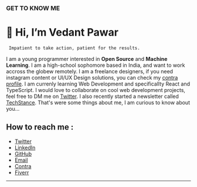 ### GET TO KNOW ME
# 👋 Hi, I’m Vedant Pawar

     Impatient to take action, patient for the results.

I am a young programmer interested in **Open Source** and **Machine Learning**. I am a high-school sophomore based in India, and want to work accross the globew remotely. I am a freelance designers, if you need instagram content or UI/UX Design solutions, you can check my [contra profile](https://contra.com/vedantpawar). I am currenly learning Web Development and specificallty React and TypeScript. I would love to collaborate on cool web development projects, feel free to DM me on [Twitter](https://twitter.com/vedantpwr). I also recently started a newsletter called [TechStance](https://vedantpawar.substack.com/). That's were some things about me, I am curious to know about you... 


## How to reach me :
- [Twitter](https://twitter.com/vedantpwr)
- [LinkedIn](https://www.linkedin.com/in/vedantpawar/)
- [GitHub](https://github.com/vedantpwr0624/)
- [Email](mailto:vedant.pwr10@gmail.com)
- [Contra](https://contra.com/vedantpawar)
- [Fiverr](https://www.fiverr.com/users/vedantpwr0624/)
---

<!---
vedantpwr0624/vedantpwr0624 is a ✨ special ✨ repository because its `README.md` (this file) appears on your GitHub profile.
You can click the Preview link to take a look at your changes.
--->
